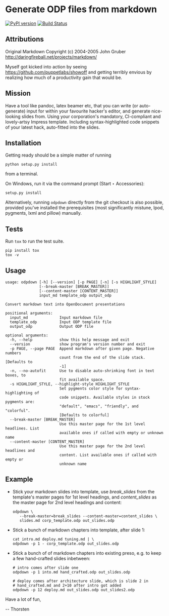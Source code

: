 # Generate ODP files from markdown

[![PyPI version](https://badge.fury.io/py/odpdown.svg)](http://badge.fury.io/py/odpdown)
[![Build Status](https://travis-ci.org/thorstenb/odpdown.svg?branch=master)](https://travis-ci.org/thorstenb/odpdown)

## Attributions

Original Markdown Copyright (c) 2004-2005 John Gruber
http://daringfireball.net/projects/markdown/

Myself got kicked into action by seeing
https://github.com/puppetlabs/showoff and getting terribly envious by
realizing how much of a productivity gain that would be.

## Mission

Have a tool like pandoc, latex beamer etc, that you can write (or
auto-generate) input for within your favourite hacker's editor, and
generate nice-looking slides from. Using your corporation's mandatory,
CI-compliant and lovely-artsy Impress template. Including
syntax-highlighted code snippets of your latest hack, auto-fitted into
the slides.

## Installation

Getting ready should be a simple matter of running

    python setup.py install

from a terminal.

On Windows, run it via the command prompt (Start ‣ Accessories):

    setup.py install

Alternatively, running `odpdown` directly from the git checkout is
also possible, provided you've installed the prerequisites (most
significantly mistune, lpod, pygments, lxml and pillow) manually.

## Tests

Run `tox` to run the test suite.

    pip install tox
    tox -v


## Usage

	usage: odpdown [-h] [--version] [-p PAGE] [-n] [-s HIGHLIGHT_STYLE]
	               [--break-master [BREAK_MASTER]]
	               [--content-master [CONTENT_MASTER]]
	               input_md template_odp output_odp

	Convert markdown text into OpenDocument presentations

	positional arguments:
	  input_md              Input markdown file
	  template_odp          Input ODP template file
	  output_odp            Output ODP file

	optional arguments:
	  -h, --help            show this help message and exit
	  --version             show program's version number and exit
	  -p PAGE, --page PAGE  Append markdown after given page. Negative numbers
	                        count from the end of the slide stack. [Defaults to
	                        -1]
	  -n, --no-autofit      Use to disable auto-shrinking font in text boxes, to
	                        fit available space.
	  -s HIGHLIGHT_STYLE, --highlight-style HIGHLIGHT_STYLE
	                        Set pygments color style for syntax-highlighting of
	                        code snippets. Available styles in stock pygments are:
	                        "default", "emacs", "friendly", and "colorful".
	                        [Defaults to colorful]
	  --break-master [BREAK_MASTER]
	                        Use this master page for the 1st level headlines. List
	                        available ones if called with empty or unknown name
	  --content-master [CONTENT_MASTER]
	                        Use this master page for the 2nd level headlines and
	                        content. List available ones if called with empty or
	                        unknown name

## Example

* Stick your markdown slides into template, use _break_slides_
  from the template's master pages for 1st level headings, and
  _content_slides_  as the master page for 2nd level headings and content:

      odpdown \
         --break-master=break_slides --content-master=content_slides \
         slides.md corp_template.odp out_slides.odp

* Stick a bunch of markdown chapters into template,
  after slide 1:

      cat intro.md deploy.md tuning.md | \
      odpdown -p 1 - corp_template.odp out_slides.odp

* Stick a bunch of of markdown chapters into existing preso, e.g. to
  keep a few hand-crafted slides inbetween:

      # intro comes after slide one
      odpdown -p 1 into.md hand_crafted.odp out_slides.odp

      # deploy comes after architecture slide, which is slide 2 in
      # hand_crafted.md and 2+10 after intro got added
      odpdown -p 12 deploy.md out_slides.odp out_slides2.odp

Have a lot of fun,

-- Thorsten
